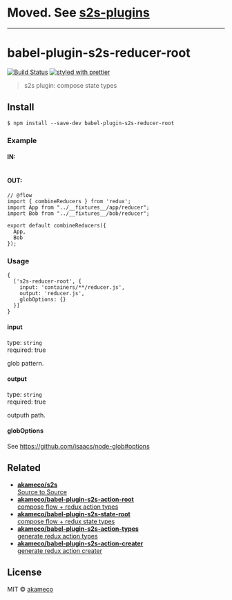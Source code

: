 # Moved. See [s2s-plugins](https://github.com/akameco/s2s-plugins)

---

# babel-plugin-s2s-reducer-root
[![Build Status](https://travis-ci.org/akameco/babel-plugin-s2s-reducer-root.svg?branch=master)](https://travis-ci.org/akameco/babel-plugin-s2s-reducer-root)
[![styled with prettier](https://img.shields.io/badge/styled_with-prettier-ff69b4.svg)](https://github.com/prettier/prettier)

> s2s plugin: compose state types


## Install

```
$ npm install --save-dev babel-plugin-s2s-reducer-root
```

### Example

#### IN:

```
```


#### OUT:

```
// @flow
import { combineReducers } from 'redux';
import App from "../__fixtures__/app/reducer";
import Bob from "../__fixtures__/bob/reducer";

export default combineReducers({
  App,
  Bob
});
```


### Usage

```
{
  ['s2s-reducer-root', {
    input: 'containers/**/reducer.js',
    output: 'reducer.js',
    globOptions: {}
  }]
}
```

#### input

type: `string` <br>
required: true

glob pattern.

#### output

type: `string` <br>
required: true

outputh path.

#### globOptions

See https://github.com/isaacs/node-glob#options

## Related
- [**akameco/s2s**<br>Source to Source](https://github.com/akameco/s2s)
- [**akameco/babel-plugin-s2s-action-root**<br>compose flow + redux action types](https://github.com/akameco/babel-plugin-s2s-action-root)
- [**akameco/babel-plugin-s2s-state-root**<br>compose flow + redux state types](https://github.com/akameco/babel-plugin-s2s-state-root)
- [**akameco/babel-plugin-s2s-action-types**<br>generate redux action types](https://github.com/akameco/babel-plugin-s2s-action-types)
- [**akameco/babel-plugin-s2s-action-creater**<br>generate redux action creater](https://github.com/akameco/babel-plugin-s2s-action-creater)


## License

MIT © [akameco](http://akameco.github.io)
